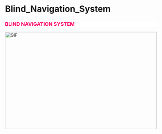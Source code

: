 # Blind_Navigation_System
<style type="text/css" scoped>
h3.GeneratedText {
color:#FF0066;background-color:#FFFFFF;
}
</style>


<h3 class="GeneratedText">BLIND NAVIGATION SYSTEM</h3>

<img class="align" align="center" alt="GIF" src="https://github.com/abhisheknaiidu/abhisheknaiidu/blob/master/code.gif?raw=true" width="500" height="320" />
<br>
